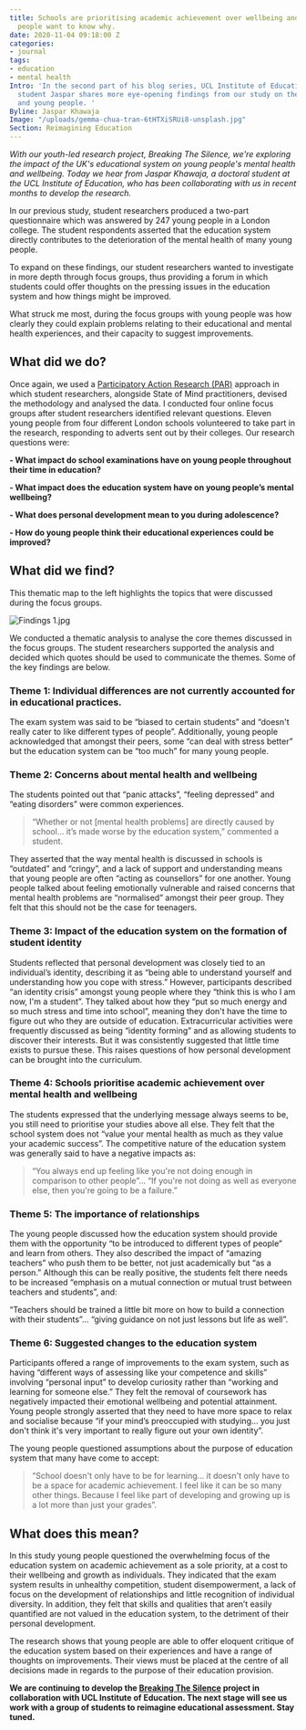 ```yaml
---
title: Schools are prioritising academic achievement over wellbeing and growth. Young
  people want to know why.
date: 2020-11-04 09:18:00 Z
categories:
- journal
tags:
- education
- mental health
Intro: 'In the second part of his blog series, UCL Institute of Education doctoral
  student Jaspar shares more eye-opening findings from our study on the school system
  and young people. '
Byline: Jaspar Khawaja
Image: "/uploads/gemma-chua-tran-6tHTXiSRUi8-unsplash.jpg"
Section: Reimagining Education
---
```


*With our youth-led research project, Breaking The Silence, we're exploring the impact of the UK's educational system on young people's mental health and wellbeing. Today we hear from Jaspar Khawaja, a doctoral student at the UCL Institute of Education, who has been collaborating with us in recent months to develop the research.* 

In our previous study, student researchers produced a two-part questionnaire which was answered by 247 young people in a London college. The student respondents asserted that the education system directly contributes to the deterioration of the mental health of many young people. 

To expand on these findings, our student researchers wanted to investigate in more depth through focus groups, thus providing a forum in which students could offer thoughts on the pressing issues in the education system and how things might be improved. 

What struck me most, during the focus groups with young people was how clearly they could explain problems relating to their educational and mental health experiences, and their capacity to suggest improvements. 

## What did we do?

Once again, we used a [Participatory Action Research (PAR)](https://www.statesofmind.org/journal/2020/09/28/young-people-education-research.html) approach in which student researchers, alongside State of Mind practitioners, devised the methodology and analysed the data. I conducted four online focus groups after student researchers identified relevant questions. Eleven young people from four different London schools volunteered to take part in the research, responding to adverts sent out by their colleges. Our research questions were:

**- What impact do school examinations have on young people throughout their time in education?**

**- What impact does the education system have on young people’s mental wellbeing?**

**- What does personal development mean to you during adolescence?**

**- How do young people think their educational experiences could be improved?**

## What did we find?

This thematic map to the left highlights the topics that were discussed during the focus groups. 

![Findings 1.jpg](/uploads/Findings%201.jpg)

We conducted a thematic analysis to analyse the core themes discussed in the focus groups. The student researchers supported the analysis and decided which quotes should be used to communicate the themes. Some of the key findings are below.

### Theme 1: Individual differences are not currently accounted for in educational practices.

The exam system was said to be “biased to certain students” and “doesn't really cater to like different types of people”. Additionally, young people acknowledged that amongst their peers, some “can deal with stress better” but the education system can be “too much” for many young people.

### Theme 2: Concerns about mental health and wellbeing 

The students pointed out that “panic attacks”, “feeling depressed” and “eating disorders” were common experiences. 

> “Whether or not [mental health problems] are directly caused by school… it’s made worse by the education system,” commented a student. 

They asserted that the way mental health is discussed in schools is “outdated” and “cringy”, and a lack of support and understanding means that young people are often “acting as counsellors” for one another. Young people talked about feeling emotionally vulnerable and raised concerns that mental health problems are “normalised” amongst their peer group. They felt that this should not be the case for teenagers. 

### Theme 3: Impact of the education system on the formation of student identity

Students reflected that personal development was closely tied to an individual’s identity, describing it as “being able to understand yourself and understanding how you cope with stress.” However, participants described “an identity crisis” amongst young people where they “think this is who I am now, I'm a student”. They talked about how they “put so much energy and so much stress and time into school”, meaning they don't have the time to figure out who they are outside of education. Extracurricular activities were frequently discussed as being “identity forming” and as allowing students to discover their interests. But it was consistently suggested that little time exists to pursue these. This raises questions of how personal development can be brought into the curriculum. 

### Theme 4: Schools prioritise academic achievement over mental health and wellbeing 

The students expressed that the underlying message always seems to be, you still need to prioritise your studies above all else. They felt that the school system does not “value your mental health as much as they value your academic success”. The competitive nature of the education system was generally said to have a negative impacts as: 

> “You always end up feeling like you're not doing enough in comparison to other people”... “If you're not doing as well as everyone else, then you're going to be a failure.”

### Theme 5: The importance of relationships

The young people discussed how the education system should provide them with the opportunity “to be introduced to different types of people” and learn from others. They also described the impact of “amazing teachers” who push them to be better, not just academically but “as a person.” Although this can be really positive, the students felt there needs to be increased “emphasis on a mutual connection or mutual trust between teachers and students”, and:

“Teachers should be trained a little bit more on how to build a connection with their students”... “giving guidance on not just lessons but life as well”.

### Theme 6: Suggested changes to the education system 

Participants offered a range of improvements to the exam system, such as having “different ways of assessing like your competence and skills” involving “personal input” to develop curiosity rather than “working and learning for someone else.” They felt the removal of coursework has negatively impacted their emotional wellbeing and potential attainment. Young people strongly asserted that they need to have more space to relax and socialise because “if your mind’s preoccupied with studying… you just don't think it's very important to really figure out your own identity”. 

The young people questioned assumptions about the purpose of education system that many have come to accept: 

> “School doesn't only have to be for learning... it doesn't only have to be a space for academic achievement. I feel like it can be so many other things. Because I feel like part of developing and growing up is a lot more than just your grades”. 

## What does this mean?
 
In this study young people questioned the overwhelming focus of the education system on academic achievement as a sole priority, at a cost to their wellbeing and growth as individuals. They indicated that the exam system results in unhealthy competition, student disempowerment, a lack of focus on the development of relationships and little recognition of individual diversity. In addition, they felt that skills and qualities that aren’t easily quantified are not valued in the education system, to the detriment of their personal development. 

The research shows that young people are able to offer eloquent critique of the education system based on their experiences and have a range of thoughts on improvements. Their views must be placed at the centre of all decisions made in regards to the purpose of their education provision.  

**We are continuing to develop the [Breaking The Silence](https://www.statesofmind.org/journal/2020/09/16/breaking-the-silence.html) project in collaboration with UCL Institute of Education. The next stage will see us work with a group of students to reimagine educational assessment. Stay tuned.**
